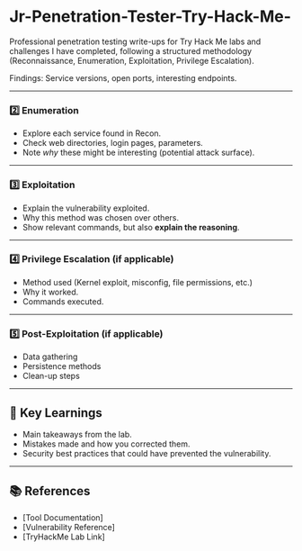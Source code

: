# Jr-Penetration-Tester-Try-Hack-Me-
Professional penetration testing write-ups for Try Hack Me labs and challenges I have completed, following a structured methodology (Reconnaissance, Enumeration, Exploitation, Privilege Escalation).


Findings: Service versions, open ports, interesting endpoints.

---

### 2️⃣ Enumeration
- Explore each service found in Recon.
- Check web directories, login pages, parameters.
- Note *why* these might be interesting (potential attack surface).

---

### 3️⃣ Exploitation
- Explain the vulnerability exploited.
- Why this method was chosen over others.
- Show relevant commands, but also **explain the reasoning**.

---

### 4️⃣ Privilege Escalation (if applicable)
- Method used (Kernel exploit, misconfig, file permissions, etc.)
- Why it worked.
- Commands executed.

---

### 5️⃣ Post-Exploitation (if applicable)
- Data gathering
- Persistence methods
- Clean-up steps

---

## 🧠 Key Learnings
- Main takeaways from the lab.
- Mistakes made and how you corrected them.
- Security best practices that could have prevented the vulnerability.

---

## 📚 References
- [Tool Documentation]
- [Vulnerability Reference]
- [TryHackMe Lab Link]
